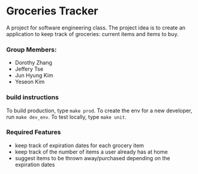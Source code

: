 # Groceries Tracker
A project for software engineering class. The project idea is to create 
an application to keep track of groceries: current items and items to buy.

### Group Members: 
- Dorothy Zhang
- Jeffery Tse
- Jun Hyung Kim
- Yeseon Kim

### build instructions
To build production, type `make prod`.
To create the env for a new developer, run `make dev_env`.
To test locally, type `make unit`.

### Required Features
- keep track of expiration dates for each grocery item
- keep track of the number of items a user already has at home
- suggest items to be thrown away/purchased depending on the expiration dates

